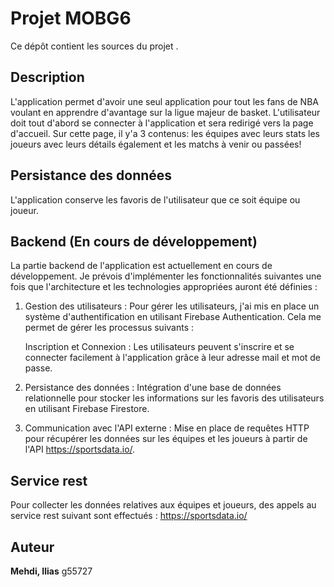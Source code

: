# Projet MOBG6

Ce dépôt contient les sources du projet <My NBA APP>.

## Description

L'application permet d'avoir une seul application pour tout les fans de NBA voulant en apprendre d'avantage sur la ligue majeur de basket. L'utilisateur doit tout d'abord se connecter à l'application et sera redirigé vers la page d'accueil. Sur cette page, il y'a 3 contenus: les équipes avec leurs stats les joueurs avec leurs détails également et les matchs à venir ou passées!

## Persistance des données

L'application conserve les favoris de l'utilisateur que ce soit équipe ou joueur.

## Backend (En cours de développement)

La partie backend de l'application est actuellement en cours de développement. Je prévois d'implémenter les fonctionnalités suivantes une fois que l'architecture et les technologies appropriées auront été définies :

1. Gestion des utilisateurs : Pour gérer les utilisateurs, j'ai mis en place un système d'authentification en utilisant Firebase Authentication. Cela me permet de gérer les processus suivants :

    Inscription et Connexion : Les      utilisateurs peuvent s'inscrire et se connecter facilement à l'application grâce à leur adresse mail et mot de passe.

2. Persistance des données : Intégration d'une base de données relationnelle pour stocker les informations sur les favoris des utilisateurs en utilisant Firebase Firestore.

3. Communication avec l'API externe : Mise en place de requêtes HTTP pour récupérer les données sur les équipes et les joueurs à partir de l'API https://sportsdata.io/.




## Service rest
Pour collecter les données relatives aux équipes et joueurs, des appels au service rest suivant sont effectués : https://sportsdata.io/
## Auteur

**Mehdi, Ilias** g55727

